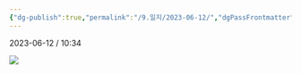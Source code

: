 ```yaml
---
{"dg-publish":true,"permalink":"/9.일지/2023-06-12/","dgPassFrontmatter":true,"noteIcon":""}
---
```




2023-06-12 / 10:34 

  ![](https://i.imgur.com/dWuqNAC.png)
